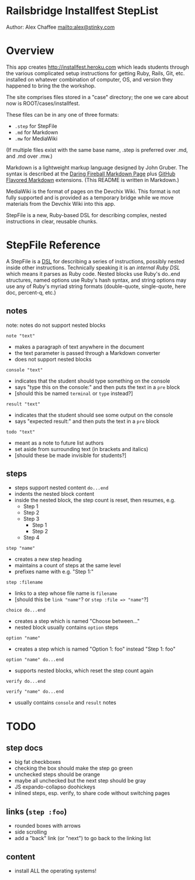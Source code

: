 # Railsbridge Installfest StepList

Author: Alex Chaffee <mailto:alex@stinky.com>

# Overview

This app creates <http://installfest.heroku.com> which leads students through the various complicated setup instructions for getting Ruby, Rails, Git, etc. installed on whatever combination of computer, OS, and version they happened to bring the the workshop.

The site comprises files stored in a "case" directory; the one we care about now is ROOT/cases/installfest.

These files can be in any one of three formats:

* `.step` for StepFile
* `.md` for Markdown
* `.mw` for MediaWiki

(If multiple files exist with the same base name, .step is preferred over .md, and .md over .mw.)

Markdown is a lightweight markup language designed by John Gruber. The syntax is described at the [Daring Fireball Markdown Page](http://google.com/search?q=markdown+syntax) plus [GitHub Flavored Markdown](http://github.github.com/github-flavored-markdown/) extensions. (This README is written in Markdown.)

MediaWiki is the format of pages on the Devchix Wiki. This format is not fully supported and is provided as a temporary bridge while we move materials from the Devchix Wiki into this app.

StepFile is a new, Ruby-based DSL for describing complex, nested instructions in clear, reusable chunks.

# StepFile Reference

A StepFile is a [DSL](http://en.wikipedia.org/wiki/domain+specific+language) for describing a series of instructions, possibly nested inside other instructions. Technically speaking it is an *internal Ruby DSL* which means it parses as Ruby code. Nested blocks use Ruby's do..end structures, named options use Ruby's hash syntax, and string options may use any of Ruby's myriad string formats (double-quote, single-quote, here doc, percent-q, etc.)

## notes

note: notes do not support nested blocks

`note "text"`

  * makes a paragraph of text anywhere in the document
  * the text parameter is passed through a Markdown converter
  * does not support nested blocks

`console "text"`

  * indicates that the student should type something on the console
  * says "type this on the console:" and then puts the text in a `pre` block
  * [should this be named `terminal` or `type` instead?]

`result "text"`

  * indicates that the student should see some output on the console
  * says "expected result:" and then puts the text in a `pre` block

`todo "text"`

  * meant as a note to future list authors
  * set aside from surrounding text (in brackets and italics)
  * [should these be made invisible for students?]

## steps

* steps support nested content `do...end`
* indents the nested block content
* inside the nested block, the step count is reset, then resumes, e.g.
  * Step 1
  * Step 2
  * Step 3
    * Step 1
    * Step 2
  * Step 4

`step "name"`

  * creates a new step heading
  * maintains a count of steps at the same level
  * prefixes name with e.g. "Step 1:"

`step :filename`

  * links to a step whose file name is `filename`
  * [should this be `link "name"`? or `step :file => "name"`?]

`choice do...end`

  * creates a step which is named "Choose between..."
  * nested block usually contains `option` steps

`option "name"`

  * creates a step which is named "Option 1: foo" instead "Step 1: foo"

`option "name" do...end`

  * supports nested blocks, which reset the step count again

`verify do...end`

`verify "name" do...end`

  * usually contains `console` and `result` notes


# TODO

## step docs
* big fat checkboxes
* checking the box should make the step go green
* unchecked steps should be orange
* maybe all unchecked but the next step should be gray
* JS expando-collapso doohickeys
* inlined steps, esp. verify, to share code without switching pages

## links (`step :foo`)
* rounded boxes with arrows
* side scrolling
* add a "back" link (or "next") to go back to the linking list

## content
* install ALL the operating systems!



